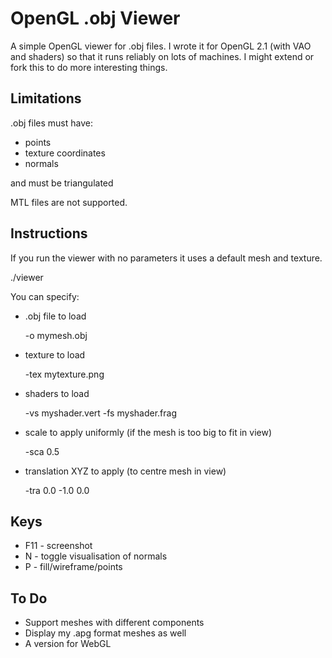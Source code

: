 # OpenGL .obj Viewer #

A simple OpenGL viewer for .obj files.
I wrote it for OpenGL 2.1 (with VAO and shaders) so that it runs reliably on
lots of machines.
I might extend or fork this to do more interesting things.

## Limitations ##

.obj files must have:
* points
* texture coordinates
* normals

and must be triangulated

MTL files are not supported.


## Instructions ##

If you run the viewer with no parameters it uses a default mesh and texture.

  ./viewer

You can specify:

* .obj file to load

    -o mymesh.obj

* texture to load

    -tex mytexture.png

* shaders to load

    -vs myshader.vert -fs myshader.frag

* scale to apply uniformly (if the mesh is too big to fit in view)

    -sca 0.5

* translation XYZ to apply (to centre mesh in view)

    -tra 0.0 -1.0 0.0

## Keys ##

* F11 - screenshot
* N - toggle visualisation of normals
* P - fill/wireframe/points

## To Do ##

* Support meshes with different components
* Display my .apg format meshes as well
* A version for WebGL
